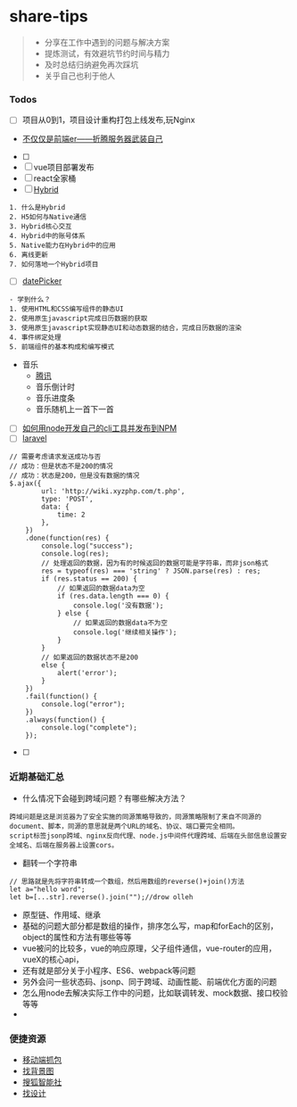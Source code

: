 # share-tips
> - 分享在工作中遇到的问题与解决方案
> - 提炼测试，有效避坑节约时间与精力
> - 及时总结归纳避免再次踩坑
> - 关乎自己也利于他人



### Todos
- [ ] 项目从0到1，项目设计重构打包上线发布,玩Nginx
* [不仅仅是前端er——折腾服务器武装自己](https://segmentfault.com/a/1190000013242438)
- [ ] 
- [ ] vue项目部署发布
- [ ] react全家桶
- [ ] [Hybrid](https://www.imooc.com/learn/850)
```
1. 什么是Hybrid
2. H5如何与Native通信
3. Hybrid核心交互
4. Hybrid中的账号体系
5. Native能力在Hybrid中的应用
6. 离线更新
7. 如何落地一个Hybrid项目
```

- [ ] [datePicker](https://www.imooc.com/learn/820)
```
- 学到什么？
1. 使用HTML和CSS编写组件的静态UI
2. 使用原生javascript完成日历数据的获取
3. 使用原生javascript实现静态UI和动态数据的结合，完成日历数据的渲染
4. 事件绑定处理
5. 前端组件的基本构成和编写模式
```

* 音乐
    * [腾讯](http://vii.qq.com/cp/a20160128stsy/media-music.shtml)
    * 音乐倒计时
    * 音乐进度条
    * 音乐随机上一首下一首


- [ ] [如何用node开发自己的cli工具并发布到NPM ](https://github.com/pkwenda/blog/issues/7)
- [ ] [laravel](https://laravel.com/)
```
// 需要考虑请求发送成功与否
// 成功：但是状态不是200的情况
// 成功：状态是200，但是没有数据的情况
$.ajax({
        url: 'http://wiki.xyzphp.com/t.php',
        type: 'POST',
        data: {
            time: 2
        },
    })
    .done(function(res) {
        console.log("success");
        console.log(res);
        // 处理返回的数据，因为有的时候返回的数据可能是字符串，而非json格式
        res = typeof(res) === 'string' ? JSON.parse(res) : res;
        if (res.status == 200) {
            // 如果返回的数据data为空
            if (res.data.length === 0) {
                console.log('没有数据');
            } else {
                // 如果返回的数据data不为空
                console.log('继续相关操作');
            }
        }
        // 如果返回的数据状态不是200
        else {
            alert('error');
        }
    })
    .fail(function() {
        console.log("error");
    })
    .always(function() {
        console.log("complete");
    });
```

- [ ] 



### 近期基础汇总

- 什么情况下会碰到跨域问题？有哪些解决方法？
```
跨域问题是这是浏览器为了安全实施的同源策略导致的，同源策略限制了来自不同源的document、脚本，同源的意思就是两个URL的域名、协议、端口要完全相同。
script标签jsonp跨域、nginx反向代理、node.js中间件代理跨域、后端在头部信息设置安全域名、后端在服务器上设置cors。
```

- 翻转一个字符串
```
// 思路就是先将字符串转成一个数组，然后用数组的reverse()+join()方法
let a="hello word";
let b=[...str].reverse().join("");//drow olleh
```


- 原型链、作用域、继承
- 基础的问题大部分都是数组的操作，排序怎么写，map和forEach的区别，object的属性和方法有哪些等等
- vue被问的比较多，vue的响应原理，父子组件通信，vue-router的应用，vueX的核心api，
- 还有就是部分关于小程序、ES6、webpack等问题
- 另外会问一些状态码、jsonp、同于跨域、动画性能、前端优化方面的问题
- 怎么用node去解决实际工作中的问题，比如联调转发、mock数据、接口校验等等
- 








### 便捷资源
* [移动端抓包](http://www.telerik.com/fiddler)
* [找背景图](https://alpha.wallhaven.cc/)
* [搜狐智能社](http://my.tv.sohu.com/user/299736457#t0)
* [找设计](https://dribbble.com/)